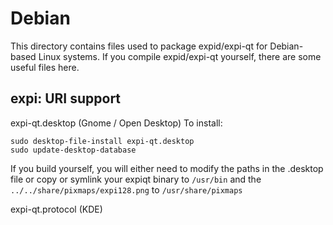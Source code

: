 
Debian
====================
This directory contains files used to package expid/expi-qt
for Debian-based Linux systems. If you compile expid/expi-qt yourself, there are some useful files here.

## expi: URI support ##


expi-qt.desktop  (Gnome / Open Desktop)
To install:

	sudo desktop-file-install expi-qt.desktop
	sudo update-desktop-database

If you build yourself, you will either need to modify the paths in
the .desktop file or copy or symlink your expiqt binary to `/usr/bin`
and the `../../share/pixmaps/expi128.png` to `/usr/share/pixmaps`

expi-qt.protocol (KDE)

